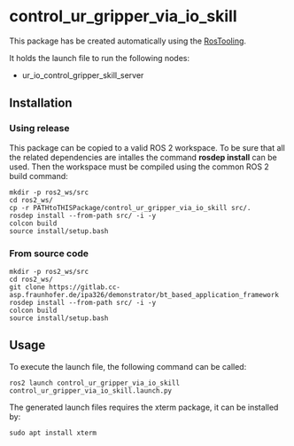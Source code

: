# control_ur_gripper_via_io_skill

This package has be created automatically using the [RosTooling](https://github.com/ipa320/RosTooling).


It holds the launch file to run the following nodes:
- ur_io_control_gripper_skill_server


## Installation

### Using release

This package can be copied to a valid ROS 2 workspace. To be sure that all the related dependencies are intalles the command **rosdep install** can be used.
Then the workspace must be compiled using the common ROS 2 build command:

```
mkdir -p ros2_ws/src
cd ros2_ws/
cp -r PATHtoTHISPackage/control_ur_gripper_via_io_skill src/.
rosdep install --from-path src/ -i -y
colcon build
source install/setup.bash
```


### From source code
```
mkdir -p ros2_ws/src
cd ros2_ws/
git clone https://gitlab.cc-asp.fraunhofer.de/ipa326/demonstrator/bt_based_application_framework
rosdep install --from-path src/ -i -y
colcon build
source install/setup.bash
```

## Usage


To execute the launch file, the following command can be called:

```
ros2 launch control_ur_gripper_via_io_skill control_ur_gripper_via_io_skill.launch.py 
```

The generated launch files requires the xterm package, it can be installed by:

```
sudo apt install xterm
```



